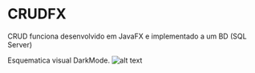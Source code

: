 # CRUDFX
CRUD funciona desenvolvido em JavaFX e implementado a um BD (SQL Server)

Esquematica visual DarkMode.
![alt text](https://imgur.com/a/x2sUwF6)
